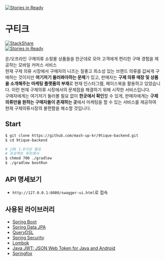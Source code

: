 [![Stories in Ready](https://badge.waffle.io/mash-up-kr/9tique-backend.png?label=ready&title=Ready)](https://waffle.io/mash-up-kr/9tique-backend)
# 구티크
[![StackShare](https://img.shields.io/badge/tech-stack-0690fa.svg?style=flat)](https://stackshare.io/opklnm102/9tique)  
[![Stories in Ready](https://badge.waffle.io/mash-up-kr/9tique-backend.svg?label=ready&title=Ready)](http://waffle.io/mash-up-kr/9tique-backend)

온/오프라인 구제의류 쇼핑몰 상품들을 한군데로 모아 고객에게 편리한 구매 경험을 제공하는 모바일 커머스 서비스  
현재 구제 의류 시장에서 구매자의 니즈는 질좋고 희소성 있는 브랜드 의류를 값싸게 구매하는 것이지만 **여기저기 둘러봐야하는 문제**가 있고, 판매자는 **구제 의류 매장 및 상품을 소개해주는 마케팅 플랫폼의 부재**로 현재 인스타그램, 페이스북을 활용하고 있었습니다. 이런 현재 구제의류 시장에서의 문제점을 해결하기 위해 시작한 서비스입니다.  
구매자에게는 여기저기 둘러볼 필요 없이 **한곳에서 확인**할 수 있게, 판매자에게는 **구제의류만을 원하는 구매자들이 존재하는 곳**에서 마케팅을 할 수 있는 서비스를 제공하여 현재 구제의류시장의 불편함을 해소할 것입니다.


## Start
```sh
$ git clone https://github.com/mash-up-kr/9tique-backend.git
$ cd 9tique-backend

# jdk 1.8이상 필요
# 프로젝트 루트에서
$ chmod 700 ./gradlew
$ ./gradlew bootRun
```

## API 명세보기
* `http://127.0.0.1:8080/swagger-ui.html`로 접속


## 사용된 라이브러리
* [Spring Boot](https://projects.spring.io/spring-boot/)
* [Spring Data JPA](http://projects.spring.io/spring-data-jpa/)
* [QueryDSL](http://www.querydsl.com/)
* [Spring Security](http://projects.spring.io/spring-security/)
* [Lombok](https://projectlombok.org/)
* [Java JWT: JSON Web Token for Java and Android](https://github.com/jwtk/jjwt.git)
* [Springfox](https://github.com/springfox/springfox.git)
